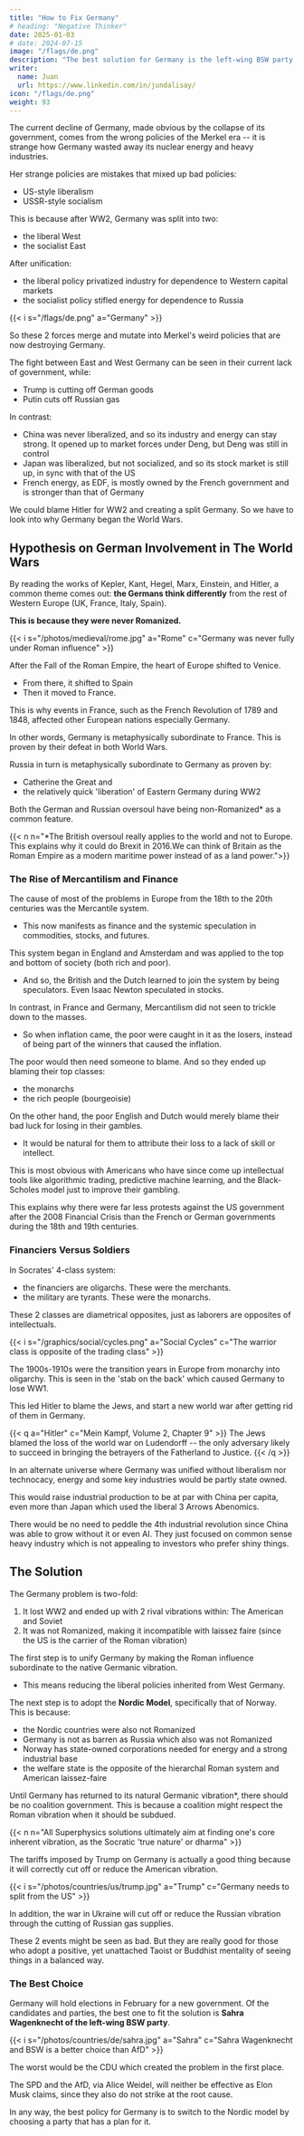 ```yaml
---
title: "How to Fix Germany"
# heading: "Negative Thinker"
date: 2025-01-03
# date: 2024-07-15
image: "/flags/de.png"
description: "The best solution for Germany is the left-wing BSW party led by Sahra Wagenknecht."
writer:
  name: Juan
  url: https://www.linkedin.com/in/jundalisay/
icon: "/flags/de.png"
weight: 93
---
```



<!-- 1989-2000 trader privatization
2005-2021 worker merkel
2022-     warrior -->


The current decline of Germany, made obvious by the collapse of its government, comes from the wrong policies of the Merkel era -- it is strange how Germany wasted away its nuclear energy and heavy industries.

Her strange policies are mistakes that mixed up bad policies:
- US-style liberalism
- USSR-style socialism

This is because after WW2, Germany was split into two:
- the liberal West
- the socialist East

After unification:
- the liberal policy privatized industry for dependence to Western capital markets
- the socialist policy stifled energy for dependence to Russia

{{< i s="/flags/de.png" a="Germany" >}}


So these 2 forces merge and mutate into Merkel's weird policies that are now destroying Germany.

The fight between East and West Germany can be seen in their current lack of government, while:
- Trump is cutting off German goods
- Putin cuts off Russian gas

In contrast:
- China was never liberalized, and so its industry and energy can stay strong. It opened up to market forces under Deng, but Deng was still in control
- Japan was liberalized, but not socialized, and so its stock market is still up, in sync with that of the US
- French energy, as EDF, is mostly owned by the French government and is stronger than that of Germany

We could blame Hitler for WW2 and creating a split Germany. So we have to look into why Germany began the World Wars.


<!-- But the Nazis were actually voted by the people. So the 2020s people can blame the 1930s people. -->


## Hypothesis on German Involvement in The World Wars 

By reading the works of Kepler, Kant, Hegel, Marx, Einstein, and Hitler, a common theme comes out: **the Germans think differently** from the rest of Western Europe (UK, France, Italy, Spain). 

**This is because they were never Romanized.**

{{< i s="/photos/medieval/rome.jpg" a="Rome" c="Germany was never fully under Roman influence" >}}


After the Fall of the Roman Empire, the heart of Europe shifted to Venice.
- From there, it shifted to Spain
- Then it moved to France. 

This is why events in France, such as the French Revolution of 1789 and 1848, affected other European nations especially Germany. 

In other words, Germany is metaphysically subordinate to France. This is proven by their defeat in both World Wars.

Russia in turn is metaphysically subordinate to Germany as proven by:
- Catherine the Great and
- the relatively quick 'liberation' of Eastern Germany during WW2

Both the German and Russian oversoul have being non-Romanized* as a common feature.

{{< n n="*The British oversoul really applies to the world and not to Europe. This explains why it could do Brexit in 2016.We can think of Britain as the Roman Empire as a modern maritime power instead of as a land power.">}}



### The Rise of Mercantilism and Finance

The cause of most of the problems in Europe from the 18th to the 20th centuries was the Mercantile system.
- This now manifests as finance and the systemic speculation in commodities, stocks, and futures. 

This system began in England and Amsterdam and was applied to the top and bottom of society (both rich and poor).
- And so, the British and the Dutch learned to join the system by being speculators. Even Isaac Newton speculated in stocks.

In contrast, in France and Germany, Mercantilism did not seen to trickle down to the masses.
- So when inflation came, the poor were caught in it as the losers, instead of being part of the winners that caused the inflation.

The poor would then need someone to blame. And so they ended up blaming their top classes:
- the monarchs
- the rich people (bourgeoisie)

On the other hand, the poor English and Dutch would merely blame their bad luck for losing in their gambles.
- It would be natural for them to attribute their loss to a lack of skill or intellect. 

This is most obvious with Americans who have since come up intellectual tools like algorithmic trading, predictive machine learning, and the Black-Scholes model just to improve their gambling. 

This explains why there were far less protests against the US government after the 2008 Financial Crisis than the French or German governments during the 18th and 19th centuries. 

<!-- For example, they entered the colonization game late -->

### Financiers Versus Soldiers

In Socrates' 4-class system:
- the financiers are oligarchs. These were the merchants.
- the military are tyrants. These were the monarchs.

These 2 classes are diametrical opposites, just as laborers are opposites of intellectuals.

{{< i s="/graphics/social/cycles.png" a="Social Cycles" c="The warrior class is opposite of the trading class" >}}


The 1900s-1910s were the transition years in Europe from monarchy into oligarchy. This is seen in the 'stab on the back' which caused Germany to lose WW1. 

This led Hitler to blame the Jews, and start a new world war after getting rid of them in Germany. 

{{< q a="Hitler" c="Mein Kampf, Volume 2, Chapter 9" >}}
The Jews blamed the loss of the world war on Ludendorff -- the only adversary likely to succeed in bringing the betrayers of the Fatherland to Justice.
{{< /q >}}


In an alternate universe where Germany was unified without liberalism nor technocacy, energy and some key industries would be partly state owned. 

This would raise industrial production to be at par with China per capita, even more than Japan which used the liberal 3 Arrows Abenomics. 

There would be no need to peddle the 4th industrial revolution since China was able to grow without it or even AI. They just focused on common sense heavy industry which is not appealing to investors who prefer shiny things.



## The Solution

The Germany problem is two-fold:

1. It lost WW2 and ended up with 2 rival vibrations within: The American and Soviet
2. It was not Romanized, making it incompatible with laissez faire (since the US is the carrier of the Roman vibration)

The first step is to unify Germany by making the Roman influence subordinate to the native Germanic vibration. 
- This means reducing the liberal policies inherited from West Germany. 

The next step is to adopt the **Nordic Model**, specifically that of Norway. This is because:
- the Nordic countries were also not Romanized
- Germany is not as barren as Russia which also was not Romanized
- Norway has state-owned corporations needed for energy and a strong industrial base
- the welfare state is the opposite of the hierarchal Roman system and American laissez-faire

Until Germany has returned to its natural Germanic vibration*, there should be no coalition government. This is because a coalition might respect the Roman vibration when it should be subdued.   

{{< n n="All Superphysics solutions ultimately aim at finding one's core inherent vibration, as the Socratic 'true nature' or dharma" >}}


The tariffs imposed by Trump on Germany is actually a good thing because it will correctly cut off or reduce the American vibration. 

{{< i s="/photos/countries/us/trump.jpg" a="Trump" c="Germany needs to split from the US" >}}


In addition, the war in Ukraine will cut off or reduce the Russian vibration through the cutting of Russian gas supplies.

These 2 events might be seen as bad. But they are really good for those who adopt a positive, yet unattached Taoist or Buddhist mentality of seeing things in a balanced way.


### The Best Choice

Germany will hold elections in February for a new government. Of the candidates and parties, the best one to fit the solution is **Sahra Wagenknecht of the left-wing BSW party**.


{{< i s="/photos/countries/de/sahra.jpg" a="Sahra" c="Sahra Wagenknecht and BSW is a better choice than AfD" >}}


The worst would be the CDU which created the problem in the first place. 

The SPD and the AfD, via Alice Weidel, will neither be effective as Elon Musk claims, since they also do not strike at the root cause.

In any way, the best policy for Germany is to switch to the Nordic model by choosing a party that has a plan for it. 


